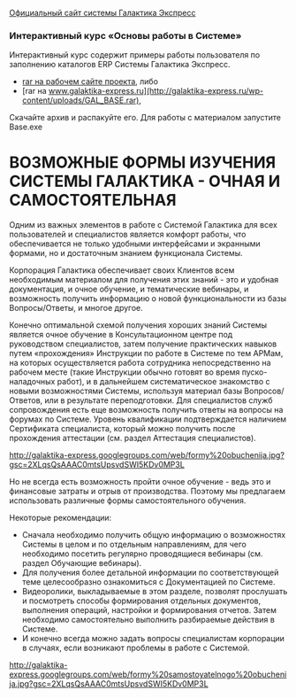 [Официальный сайт системы Галактика Экспресс](http://galaktika-express.ru/)

### Интерактивный курс «Основы работы в Системе» ###

Интерактивный курс содержит примеры работы пользователя по заполнению каталогов ERP Системы Галактика Экспресс.

  * [rar на рабочем сайте проекта](http://code.google.com/p/galaktika-express/downloads/detail?name=GAL_BASE.rar&can=2&q=#makechanges), либо
  * [rar на www.galaktika-express.ru](http://galaktika-express.ru/wp-content/uploads/GAL_BASE.rar),

Скачайте архив и распакуйте его. Для работы с материалом запустите Base.exe

# ВОЗМОЖНЫЕ ФОРМЫ ИЗУЧЕНИЯ СИСТЕМЫ ГАЛАКТИКА - ОЧНАЯ И САМОСТОЯТЕЛЬНАЯ #

Одним из важных элементов в работе с Системой Галактика для всех пользователей и специалистов является комфорт работы, что обеспечивается не только удобными интерфейсами и экранными формами, но и достаточным знанием функционала Системы.

Корпорация Галактика обеспечивает своих Клиентов всем необходимым материалом для получения этих знаний - это и удобная документация, и очное обучение, и тематические вебинары, и возможность получить информацию о новой функциональности из базы Вопросы/Ответы, и многое другое.

Конечно оптимальной схемой получения хороших знаний Системы  является очное обучение в Консультационном центре под руководством специалистов, затем получение практических навыков путем «прохождения» Инструкции по работе в Системе по тем АРМам, на которых осуществляется работа сотрудника непосредственно на рабочем месте (такие Инструкции обычно готовят во время пуско-наладочных работ), и в дальнейшем систематическое знакомство с новыми возможностями Системы, используя материал базы Вопросов/Ответов, или в результате переподготовки. Для специалистов служб сопровождения есть еще возможность получить ответы на вопросы на форумах по Системе. Уровень квалификации подтверждается наличием Сертификата специалиста, который можно получить после прохождения аттестации (см. раздел Аттестация специалистов).

http://galaktika-express.googlegroups.com/web/formy%20obuchenija.jpg?gsc=2XLqsQsAAAC0mtsUpsvdSWI5KDv0MP3L

Но не всегда есть возможность пройти очное обучение - ведь это и финансовые затраты и отрыв от производства. Поэтому мы предлагаем использовать различные формы самостоятельного обучения.

Некоторые рекомендации:

  * Сначала необходимо получить общую информацию о возможностях Системы в целом и по отдельным направлениям, для чего необходимо посетить регулярно проводящиеся вебинары (см. раздел Обучающие вебинары).
  * Для получения более детальной информации по соответствующей теме целесообразно ознакомиться с Документацией по Системе.
  * Видеоролики, выкладываемые в этом разделе, позволят прослушать и посмотреть способы формирования отдельных документов, выполнения операций, настройки и формирования отчетов.  Затем необходимо самостоятельно выполнить разбираемые действия в Системе.
  * И конечно всегда можно задать вопросы специалистам корпорации в случаях, если возникают проблемы в работе с Системой.

http://galaktika-express.googlegroups.com/web/formy%20samostoyatelnogo%20obuchenija.jpg?gsc=2XLqsQsAAAC0mtsUpsvdSWI5KDv0MP3L